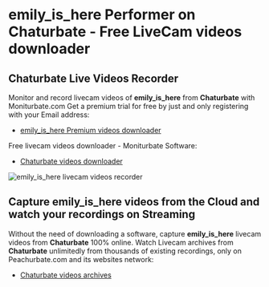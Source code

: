 # emily_is_here Performer on Chaturbate - Free LiveCam videos downloader

## Chaturbate Live Videos Recorder

Monitor and record livecam videos of **emily_is_here** from **Chaturbate** with Moniturbate.com
Get a premium trial for free by just and only registering with your Email address:
* [emily_is_here Premium videos downloader](https://moniturbate.com/request-demo-licence-key.html)

Free livecam videos downloader - Moniturbate Software:
* [Chaturbate videos downloader](https://moniturbate.com/moniturbate-download-software.html)

![emily_is_here livecam videos recorder](https://peachurnet.com/templates/moniturbate-software.png)


## Capture emily_is_here videos from the Cloud and watch your recordings on Streaming

Without the need of downloading a software, capture **emily_is_here** livecam videos from **Chaturbate** 100% online.
Watch Livecam archives from **Chaturbate** unlimitedly from thousands of existing recordings, only on Peachurbate.com and its websites network:
* [Chaturbate videos archives](https://peachurnet.com/)